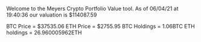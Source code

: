 Welcome to the Meyers Crypto Portfolio Value tool. 
As of 06/04/21 at 19:40:36 our valuation is $114087.59 

BTC Price = $37535.06
 ETH Price = $2755.95
BTC Holdings = 1.06BTC
 ETH holdings = 26.960005962ETH 
